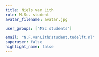 ```yaml
---
title: Niels van Lith
role: M.Sc. student
avatar_filename: avatar.jpg

user_groups: ["MSc students"]

email: "N.F.vanLith@student.tudelft.nl"
superuser: false
highlight_name: false
---
```

